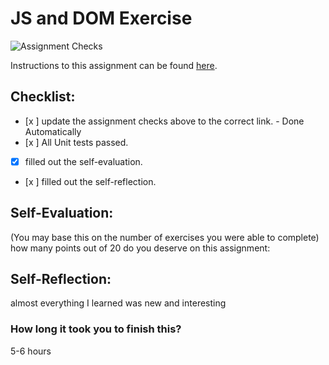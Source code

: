 JS and DOM Exercise
===================================
![Assignment Checks](https://github.com/IT3049C/JS-and-DOM-Exercises/workflows/Assignment%20Checks/badge.svg)

Instructions to this assignment can be found [here](https://it3049c.github.io/Material/Assignments/2.JavaScript_Exercises/).

## Checklist:
- [x ] update the assignment checks above to the correct link. - Done Automatically
- [x ] All Unit tests passed.
- [x] filled out the self-evaluation.
- [x ] filled out the self-reflection.

## Self-Evaluation: 
(You may base this on the number of exercises you were able to complete)
how many points out of 20 do you deserve on this assignment:

## Self-Reflection:
<!-- What did you learn that you found interesting -->
almost everything I learned was new and interesting 
### How long it took you to finish this?
5-6 hours 
